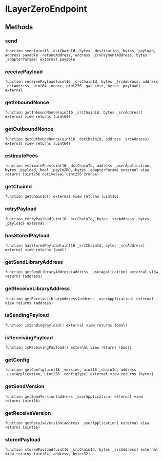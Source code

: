 # ILayerZeroEndpoint







## Methods

### send



```solidity
function send(uint16 _dstChainId, bytes _destination, bytes _payload, address payable _refundAddress, address _zroPaymentAddress, bytes _adapterParams) external payable
```


### receivePayload



```solidity
function receivePayload(uint16 _srcChainId, bytes _srcAddress, address _dstAddress, uint64 _nonce, uint256 _gasLimit, bytes _payload) external
```


### getInboundNonce



```solidity
function getInboundNonce(uint16 _srcChainId, bytes _srcAddress) external view returns (uint64)
```


### getOutboundNonce



```solidity
function getOutboundNonce(uint16 _dstChainId, address _srcAddress) external view returns (uint64)
```


### estimateFees



```solidity
function estimateFees(uint16 _dstChainId, address _userApplication, bytes _payload, bool _payInZRO, bytes _adapterParam) external view returns (uint256 nativeFee, uint256 zroFee)
```


### getChainId



```solidity
function getChainId() external view returns (uint16)
```


### retryPayload



```solidity
function retryPayload(uint16 _srcChainId, bytes _srcAddress, bytes _payload) external
```


### hasStoredPayload



```solidity
function hasStoredPayload(uint16 _srcChainId, bytes _srcAddress) external view returns (bool)
```


### getSendLibraryAddress



```solidity
function getSendLibraryAddress(address _userApplication) external view returns (address)
```


### getReceiveLibraryAddress



```solidity
function getReceiveLibraryAddress(address _userApplication) external view returns (address)
```


### isSendingPayload



```solidity
function isSendingPayload() external view returns (bool)
```


### isReceivingPayload



```solidity
function isReceivingPayload() external view returns (bool)
```


### getConfig



```solidity
function getConfig(uint16 _version, uint16 _chainId, address _userApplication, uint256 _configType) external view returns (bytes)
```


### getSendVersion



```solidity
function getSendVersion(address _userApplication) external view returns (uint16)
```


### getReceiveVersion



```solidity
function getReceiveVersion(address _userApplication) external view returns (uint16)
```


### storedPayload



```solidity
function storedPayload(uint16 _srcChainId, bytes _srcAddress) external view returns (uint64, address, bytes32)
```



